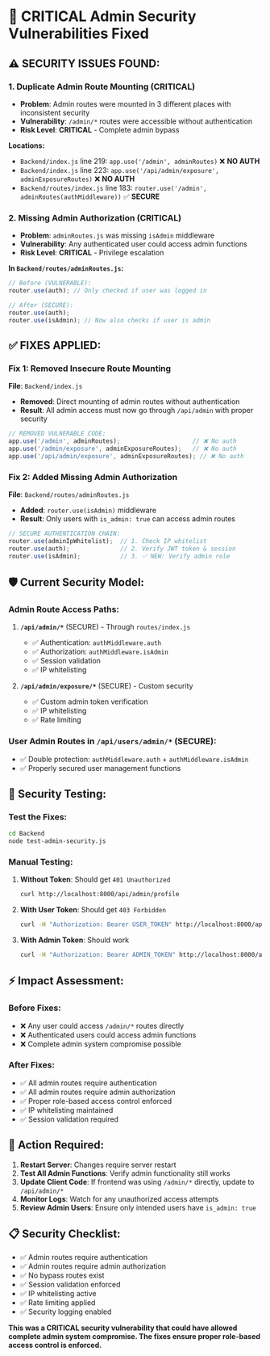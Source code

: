# 🚨 CRITICAL Admin Security Vulnerabilities Fixed

## ⚠️ **SECURITY ISSUES FOUND:**

### 1. **Duplicate Admin Route Mounting** (CRITICAL)
- **Problem**: Admin routes were mounted in 3 different places with inconsistent security
- **Vulnerability**: `/admin/*` routes were accessible without authentication
- **Risk Level**: **CRITICAL** - Complete admin bypass

**Locations:**
- `Backend/index.js` line 219: `app.use('/admin', adminRoutes)` ❌ **NO AUTH**
- `Backend/index.js` line 223: `app.use('/api/admin/exposure', adminExposureRoutes)` ❌ **NO AUTH** 
- `Backend/routes/index.js` line 183: `router.use('/admin', adminRoutes(authMiddleware))` ✅ **SECURE**

### 2. **Missing Admin Authorization** (CRITICAL)
- **Problem**: `adminRoutes.js` was missing `isAdmin` middleware
- **Vulnerability**: Any authenticated user could access admin functions
- **Risk Level**: **CRITICAL** - Privilege escalation

**In `Backend/routes/adminRoutes.js`:**
```javascript
// Before (VULNERABLE):
router.use(auth); // Only checked if user was logged in

// After (SECURE):
router.use(auth);
router.use(isAdmin); // Now also checks if user is admin
```

## ✅ **FIXES APPLIED:**

### Fix 1: Removed Insecure Route Mounting
**File**: `Backend/index.js`
- **Removed**: Direct mounting of admin routes without authentication
- **Result**: All admin access must now go through `/api/admin` with proper security

```javascript
// REMOVED VULNERABLE CODE:
app.use('/admin', adminRoutes);                    // ❌ No auth
app.use('/admin/exposure', adminExposureRoutes);   // ❌ No auth  
app.use('/api/admin/exposure', adminExposureRoutes); // ❌ No auth
```

### Fix 2: Added Missing Admin Authorization
**File**: `Backend/routes/adminRoutes.js`
- **Added**: `router.use(isAdmin)` middleware
- **Result**: Only users with `is_admin: true` can access admin routes

```javascript
// SECURE AUTHENTICATION CHAIN:
router.use(adminIpWhitelist);  // 1. Check IP whitelist
router.use(auth);              // 2. Verify JWT token & session
router.use(isAdmin);           // 3. ✅ NEW: Verify admin role
```

## 🛡️ **Current Security Model:**

### Admin Route Access Paths:
1. **`/api/admin/*`** (SECURE) - Through `routes/index.js`
   - ✅ Authentication: `authMiddleware.auth`
   - ✅ Authorization: `authMiddleware.isAdmin` 
   - ✅ Session validation
   - ✅ IP whitelisting

2. **`/api/admin/exposure/*`** (SECURE) - Custom security
   - ✅ Custom admin token verification
   - ✅ IP whitelisting 
   - ✅ Rate limiting

### User Admin Routes in `/api/users/admin/*` (SECURE):
- ✅ Double protection: `authMiddleware.auth` + `authMiddleware.isAdmin`
- ✅ Properly secured user management functions

## 🧪 **Security Testing:**

### Test the Fixes:
```bash
cd Backend
node test-admin-security.js
```

### Manual Testing:
1. **Without Token**: Should get `401 Unauthorized`
   ```bash
   curl http://localhost:8000/api/admin/profile
   ```

2. **With User Token**: Should get `403 Forbidden`
   ```bash
   curl -H "Authorization: Bearer USER_TOKEN" http://localhost:8000/api/admin/profile
   ```

3. **With Admin Token**: Should work
   ```bash
   curl -H "Authorization: Bearer ADMIN_TOKEN" http://localhost:8000/api/admin/profile
   ```

## ⚡ **Impact Assessment:**

### Before Fixes:
- ❌ Any user could access `/admin/*` routes directly
- ❌ Authenticated users could access admin functions
- ❌ Complete admin system compromise possible

### After Fixes:
- ✅ All admin routes require authentication
- ✅ All admin routes require admin authorization  
- ✅ Proper role-based access control enforced
- ✅ IP whitelisting maintained
- ✅ Session validation required

## 🚨 **Action Required:**

1. **Restart Server**: Changes require server restart
2. **Test All Admin Functions**: Verify admin functionality still works
3. **Update Client Code**: If frontend was using `/admin/*` directly, update to `/api/admin/*`
4. **Monitor Logs**: Watch for any unauthorized access attempts
5. **Review Admin Users**: Ensure only intended users have `is_admin: true`

## 📋 **Security Checklist:**

- ✅ Admin routes require authentication
- ✅ Admin routes require admin authorization
- ✅ No bypass routes exist
- ✅ Session validation enforced
- ✅ IP whitelisting active
- ✅ Rate limiting applied
- ✅ Security logging enabled

**This was a CRITICAL security vulnerability that could have allowed complete admin system compromise. The fixes ensure proper role-based access control is enforced.**